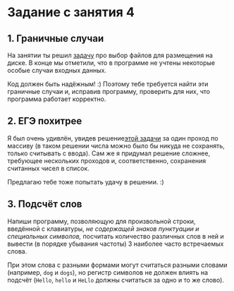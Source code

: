 # Задание с занятия 4
## 1. Граничные случаи
На занятии ты решил [задачу](https://inf-ege.sdamgia.ru/problem?id=27886) про выбор файлов для размещения на диске. В конце мы отметили, что в программе не учтены некоторые особые случаи входных данных.

Код должен быть надёжным! :) Поэтому тебе требуется найти эти граничные случаи и, исправив программу, проверить для них, что программа работает корректно.

## 2. ЕГЭ похитрее
Я был очень удивлён, увидев решение[этой задачи](https://inf-ege.sdamgia.ru/problem?id=39256) за один проход по массиву (в таком решении числа можно было бы никуда не сохранять, только считывать с ввода). Сам же я придумал решение сложнее, требующее нескольких проходов и, соответственно, сохранения считанных чисел в список.

Предлагаю тебе тоже попытать удачу в решении. :)

## 3. Подсчёт слов
Напиши программу, позволяющую для произвольной строки, введённой с клавиатуры, _не содержащей знаков пунктуации и специальных символов,_ посчитать количество различных слов в ней и вывести (в порядке убывания частоты) 3 наиболее часто встречаемых слова.

При этом слова с разными формами могут считаться разными словами (например, `dog` и `dogs`), но регистр символов не должен влиять на подсчёт (`Hello`, `hello` и `HeLlo` должны считаться за одно и то же слово).
